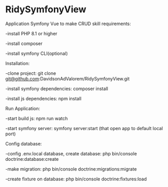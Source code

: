 # RidySymfonyView
Application Symfony Vue to make CRUD skill
requirements:

  -install PHP 8.1 or higher
  
  -install composer
  
  -install symfony CLI(optional)
  
  
Installation:

  -clone project: git clone git@github.com:DavidsonAdValorem/RidySymfonyView.git
  
  -install symfony dependencies: composer install
  
  -install js dependencies: npm install


Run Application:

  -start build js: npm run watch
  
  -start symfony server: symfony server:start (that open app to default local port)


Config database:

  -config .env.local database, create database: php bin/console doctrine:database:create
  
  -make migration: php bin/console doctrine:migrations:migrate
  
  -create fixture on database:  php bin/console doctrine:fixtures:load

  
